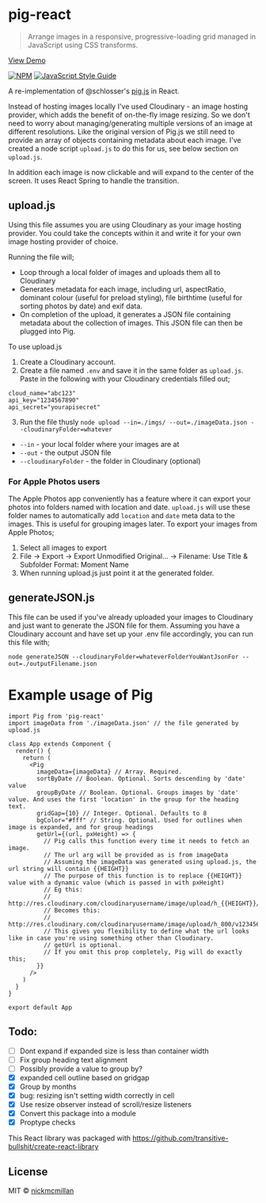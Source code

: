 # pig-react

> Arrange images in a responsive, progressive-loading grid managed in JavaScript using CSS transforms.

[View Demo](https://pigreact.netlify.com/)

[![NPM](https://img.shields.io/npm/v/pig-react.svg)](https://www.npmjs.com/package/pig-react) [![JavaScript Style Guide](https://img.shields.io/badge/code_style-standard-brightgreen.svg)](https://standardjs.com)


A re-implementation of @schlosser's [pig.js](https://github.com/schlosser/pig.js/) in React.

Instead of hosting images locally I've used Cloudinary - an image hosting provider, which adds the benefit of on-the-fly image resizing. So we don't need to worry about managing/generating multiple versions of an image at different resolutions. Like the original version of Pig.js we still need to provide an array of objects containing metadata about each image. I've created a node script `upload.js` to do this for us, see below section on `upload.js`.

In addition each image is now clickable and will expand to the center of the screen. It uses React Spring to handle the transition.


## upload.js
Using this file assumes you are using Cloudinary as your image hosting provider. You could take the concepts within it and write it for your own image hosting provider of choice.

Running the file will;
* Loop through a local folder of images and uploads them all to Cloudinary
* Generates metadata for each image, including url, aspectRatio, dominant colour (useful for preload styling), file birthtime (useful for sorting photos by date) and exif data.
* On completion of the upload, it generates a JSON file containing metadata about the collection of images. This JSON file can then be plugged into Pig.

To use upload.js
1. Create a Cloudinary account. 
1. Create a file named `.env` and save it in the same folder as `upload.js`. Paste in the following with your Cloudinary credentials filled out;
```
cloud_name="abc123"
api_key="1234567890"
api_secret="yourapisecret"
```

3. Run the file thusly `node upload --in=./imgs/ --out=./imageData.json --cloudinaryFolder=whatever`
* `--in` - your local folder where your images are at
* `--out` - the output JSON file
* `--cloudinaryFolder` - the folder in Cloudinary (optional)

### For Apple Photos users
The Apple Photos app conveniently has a feature where it can export your photos into folders named with location and date. `upload.js` will use these folder names to automatically add `location` and `date` meta data to the images. This is useful for grouping images later. To export your images from Apple Photos;
1. Select all images to export
2. File -> Export -> Export Unmodified Original... -> Filename: Use Title & Subfolder Format: Moment Name
3. When running upload.js just point it at the generated folder.

## generateJSON.js
This file can be used if you've already uploaded your images to Cloudinary and just want to generate the JSON file for them.
Assuming you have a Cloudinary account and have set up your .env file accordingly, you can run this file with;

`node generateJSON --cloudinaryFolder=whateverFolderYouWantJsonFor --out=./outputFilename.json`


# Example usage of Pig

```
import Pig from 'pig-react'
import imageData from './imageData.json' // the file generated by upload.js

class App extends Component {
  render() {
    return (
      <Pig
        imageData={imageData} // Array. Required.
        sortByDate // Boolean. Optional. Sorts descending by 'date' value
        groupByDate // Boolean. Optional. Groups images by 'date' value. And uses the first 'location' in the group for the heading text.
        gridGap={10} // Integer. Optional. Defaults to 8
        bgColor="#fff" // String. Optional. Used for outlines when image is expanded, and for group headings
        getUrl={(url, pxHeight) => {
          // Pig calls this function every time it needs to fetch an image.
          // The url arg will be provided as is from imageData
          // Assuming the imageData was generated using upload.js, the url string will contain {{HEIGHT}}
          // The purpose of this function is to replace {{HEIGHT}} value with a dynamic value (which is passed in with pxHeight)
          // Eg this:
          // http://res.cloudinary.com/cloudinaryusername/image/upload/h_{{HEIGHT}}/v12345678/cloudinaryfolder/image.jpg
          // Becomes this:
          // http://res.cloudinary.com/cloudinaryusername/image/upload/h_800/v12345678/cloudinaryfolder/image.jpg
          // This gives you flexibility to define what the url looks like in case you're using something other than Cloudinary.
          // getUrl is optional.
          // If you omit this prop completely, Pig will do exactly this;
        }}
      />
    )
  }
}

export default App
```


## Todo: 
- [ ] Dont expand if expanded size is less than container width
- [ ] Fix group heading text alignment
- [ ] Possibly provide a value to group by?
- [x] expanded cell outline based on gridgap
- [x] Group by months
- [x] bug: resizing isn't setting width correctly in cell
- [x] Use resize observer instead of scroll/resize listeners
- [x] Convert this package into a module
- [x] Proptype checks

This React library was packaged with https://github.com/transitive-bullshit/create-react-library

## License

MIT © [nickmcmillan](https://github.com/nickmcmillan)
